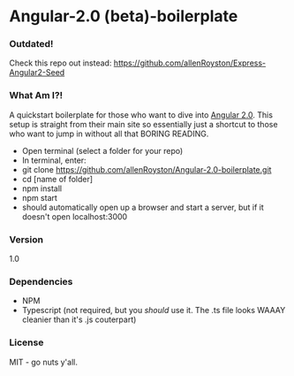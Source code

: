 # Angular-2.0 (beta)-boilerplate

### Outdated!  
Check this repo out instead:
https://github.com/allenRoyston/Express-Angular2-Seed

### What Am I?!
A quickstart boilerplate for those who want to dive into [Angular 2.0](https://angular.io/docs/ts/latest/quickstart.html).  This setup is straight from their main site so essentially just a shortcut to those who want to jump in without all that BORING READING.
  - Open terminal (select a folder for your repo)
  - In terminal, enter:  
  - git clone https://github.com/allenRoyston/Angular-2.0-boilerplate.git
  - cd [name of folder]
  - npm install
  - npm start
  - should automatically open up a browser and start a server, but if it doesn't open localhost:3000
  

### Version
1.0


### Dependencies
- NPM
- Typescript (not required, but you *should* use it.  The .ts file looks WAAAY cleanier than it's .js couterpart)



### License
MIT - go nuts y'all.
